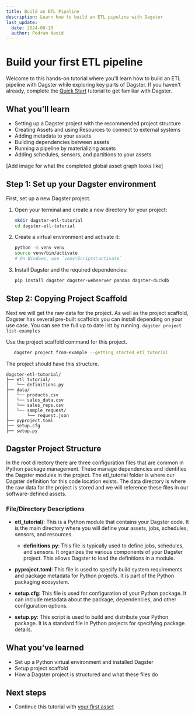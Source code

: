 ```yaml
---
title: Build an ETL Pipeline
description: Learn how to build an ETL pipeline with Dagster
last_update:
  date: 2024-08-10
  author: Pedram Navid
---
```


# Build your first ETL pipeline

Welcome to this hands-on tutorial where you'll learn how to build an ETL pipeline with Dagster while exploring key parts of Dagster.
If you haven't already, complete the [Quick Start](/getting-started/quickstart) tutorial to get familiar with Dagster.

## What you'll learn

- Setting up a Dagster project with the recommended project structure
- Creating Assets and using Resources to connect to external systems
- Adding metadata to your assets
- Building dependencies between assets
- Running a pipeline by materializing assets
- Adding schedules, sensors, and partitions to your assets

[Add image for what the completed global asset graph looks like]

## Step 1: Set up your Dagster environment

First, set up a new Dagster project.

1. Open your terminal and create a new directory for your project:

   ```bash title="Create a new directory"
   mkdir dagster-etl-tutorial
   cd dagster-etl-tutorial
   ```

2. Create a virtual environment and activate it:

   ```bash title="Create a virtual environment"
   python -m venv venv
   source venv/bin/activate
   # On Windows, use `venv\Scripts\activate`
   ```

3. Install Dagster and the required dependencies:

   ```bash title="Install Dagster and dependencies"
   pip install dagster dagster-webserver pandas dagster-duckdb
   ```

## Step 2: Copying Project Scaffold

Next we will get the raw data for the project. As well as the project scaffold, Dagster has several pre-built scaffolds you can install depending on your use case. You can see the full up to date list by running. `dagster project list-examples`

Use the project scaffold command for this project. 

   ```bash title="ETL Project Scaffold"
      dagster project from-example --getting_started_etl_tutorial
   ```

The project should have this structure. 

```
dagster-etl-tutorial/
├── etl_tutorial/
│   └── definitions.py
├── data/
│   └── products.csv
│   └── sales_data.csv
│   └── sales_reps.csv
│   └── sample_request/
│       └── request.json
├── pyproject.toml
├── setup.cfg
├── setup.py
```

## Dagster Project Structure

In the root directory there are three configuration files that are common in Python package management. These manage dependencies and identifies the Dagster modules in the project. The etl_tutorial folder is where our Dagster definition for this code location exists. The data directory is where the raw data for the project is stored and we will reference these files in our software-defined assets. 


### File/Directory Descriptions

- **etl_tutorial/**: This is a Python module that contains your Dagster code. It is the main directory where you will define your assets, jobs, schedules, sensors, and resources.

  - **definitions.py**: This file is typically used to define jobs, schedules, and sensors. It organizes the various components of your Dagster project. This allows Dagster to load the definitions in a module.

- **pyproject.toml**: This file is used to specify build system requirements and package metadata for Python projects. It is part of the Python packaging ecosystem.

- **setup.cfg**: This file is used for configuration of your Python package. It can include metadata about the package, dependencies, and other configuration options.

- **setup.py**: This script is used to build and distribute your Python package. It is a standard file in Python projects for specifying package details.



## What you've learned

- Set up a Python virtual environment and installed Dagster
- Setup project scaffold
- How a Dagster project is structured and what these files do 

## Next steps

- Continue this tutorial with [your first asset](/tutorial/02-your-first-asset)
